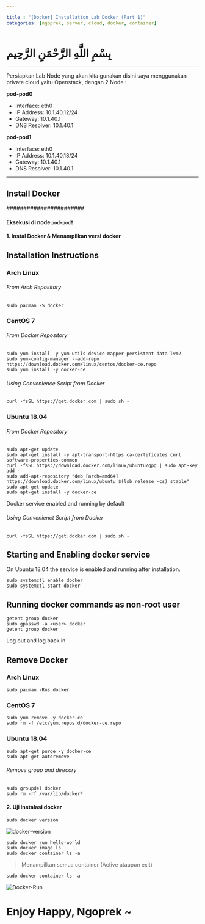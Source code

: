```yaml
---

title : "[Docker] Installation Lab Docker (Part 1)"
categories: [ngoprek, server, cloud, docker, container]
---
```


# بِسْمِ اللَّهِ الرَّحْمَنِ الرَّحِيم

---

Persiapkan Lab Node yang akan kita gunakan disini saya menggunakan private cloud yaitu Openstack, dengan 2 Node :

**pod-pod0**
* Interface: eth0
* IP Address: 10.1.40.12/24
* Gateway: 10.1.40.1
* DNS Resolver: 10.1.40.1

**pod-pod1**
* Interface: eth0
* IP Address: 10.1.40.18/24
* Gateway: 10.1.40.1
* DNS Resolver: 10.1.40.1

-----
## Install Docker #####
#######################

#### Eksekusi di node `pod-pod0` ###

#### 1. Instal Docker & Menampilkan versi docker
## Installation Instructions
### Arch Linux
###### From Arch Repository
```
sudo pacman -S docker
```
### CentOS 7
###### From Docker Repository
```
sudo yum install -y yum-utils device-mapper-persistent-data lvm2
sudo yum-config-manager --add-repo https://download.docker.com/linux/centos/docker-ce.repo
sudo yum install -y docker-ce
```
###### Using Convenience Script from Docker
```
curl -fsSL https://get.docker.com | sudo sh -
```
### Ubuntu 18.04
###### From Docker Repository
```
sudo apt-get update
sudo apt-get install -y apt-transport-https ca-certificates curl software-properties-common
curl -fsSL https://download.docker.com/linux/ubuntu/gpg | sudo apt-key add -
sudo add-apt-repository "deb [arch=amd64] https://download.docker.com/linux/ubuntu $(lsb_release -cs) stable"
sudo apt-get update
sudo apt-get install -y docker-ce
```
Docker service enabled and running by default
###### Using Convenienct Script from Docker
```
curl -fsSL https://get.docker.com | sudo sh -
```
## Starting and Enabling docker service
On Ubuntu 18.04 the service is enabled and running after installation.
```
sudo systemctl enable docker
sudo systemctl start docker
```
## Running docker commands as non-root user
```
getent group docker
sudo gpasswd -a <user> docker
getent group docker
```
Log out and log back in
## Remove Docker
### Arch Linux
```
sudo pacman -Rns docker
```
### CentOS 7
```
sudo yum remove -y docker-ce
sudo rm -f /etc/yum.repos.d/docker-ce.repo
```
### Ubuntu 18.04
```
sudo apt-get purge -y docker-ce
sudo apt-get autoremove
```
###### Remove group and direcory
```
sudo groupdel docker
sudo rm -rf /var/lib/docker*
```


#### 2. Uji instalasi docker
```
sudo docker version
```

![docker-version](https://raw.githubusercontent.com/ammarun11/ammarun11.github.io/master/static/img/_posts/docker_version.png)

```shell
sudo docker run hello-world
sudo docker image ls
sudo docker container ls -a
```

> Menampilkan semua container (Active  ataupun exit)
```shell
sudo docker container ls -a
```

![Docker-Run](https://raw.githubusercontent.com/ammarun11/ammarun11.github.io/master/static/img/_posts/docker-run.png)


# Enjoy Happy,  Ngoprek ~







